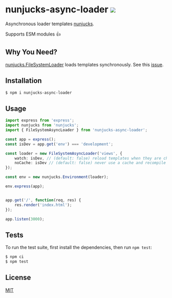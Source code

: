 # nunjucks-async-loader ![](https://github.com/pkolt/nunjucks-async-loader/workflows/main/badge.svg)

Asynchronous loader templates [nunjucks](http://mozilla.github.io/nunjucks/).

Supports ESM modules 👍

## Why You Need?

  [nunjucks.FileSystemLoader](https://mozilla.github.io/nunjucks/api.html#filesystemloader) loads templates synchronously.
  See this [issue](https://github.com/mozilla/nunjucks/issues/726).

## Installation

```bash
$ npm i nunjucks-async-loader
```

## Usage

```typescript
import express from 'express';
import nunjucks from 'nunjucks';
import { FileSystemAsyncLoader } from 'nunjucks-async-loader';

const app = express();
const isDev = app.get('env') === 'development';

const loader = new FileSystemAsyncLoader('views', {
    watch: isDev, // (default: false) reload templates when they are changed.
    noCache: isDev // (default: false) never use a cache and recompile templates each time.
});

const env = new nunjucks.Environment(loader);

env.express(app);


app.get('/', function(req, res) {
    res.render('index.html');
});

app.listen(3000);
```

## Tests

  To run the test suite, first install the dependencies, then run `npm test`:

```bash
$ npm ci
$ npm test
```

## License

  [MIT](LICENSE.md)
